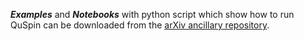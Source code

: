 ***Examples*** and ***Notebooks*** with python script which show how to run QuSpin can be downloaded from the [arXiv ancillary repository](https://arxiv.org/src/1610.03042v4/anc).